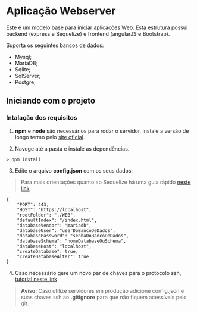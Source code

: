 # Aplicação Webserver

Este é um modelo base para iniciar aplicações Web.
Esta estrutura possui backend (express e Sequelize) e frontend (angularJS e Bootstrap).

Suporta os seguintes bancos de dados:
- Mysql;
- MariaDB;
- Sqlite;
- SqlServer;
- Postgre;

## Iniciando com o projeto

### Intalação dos requisitos

1. **npm** e **node** são necessários para rodar o servidor, instale a versão de longo termo pelo [site oficial](https://nodejs.org/pt-br/).

2. Navege até a pasta e instale as dependências.

```
> npm install
```

3. Edite o arquivo **config.json** com os seus dados:
> Para mais orientações quanto ao Sequelize há uma guia rápido [neste link](https://sequelize.org/master/manual/getting-started.html).

```
{
    "PORT": 443,
    "HOST": "https://localhost",
    "rootFolder": "./WEB",
    "defaultIndex": "/index.html",
    "databaseVendor": "mariadb",
    "databaseUser": "userDoBancoDeDados",
    "databasePassword": "senhaDoBancoDeDados",
    "databaseSchema": "nomeDatabaseOuSchema",
    "databaseHost": "localhost",
    "createDatabase": true, 
    "createDatabaseAlter": true
}
```

4. Caso necessário gere um novo par de chaves para o protocolo ssh, [tutorial neste link](https://computadorcomwindows.com/2018/07/27/tutorial-como-gerar-uma-chave-ssh-no-windows-10/)

>
> **Aviso:** Caso utilize servidores em produção adicione config.json e suas chaves ssh ao **.gitignore** para que não fiquem acessíveis pelo git.
>